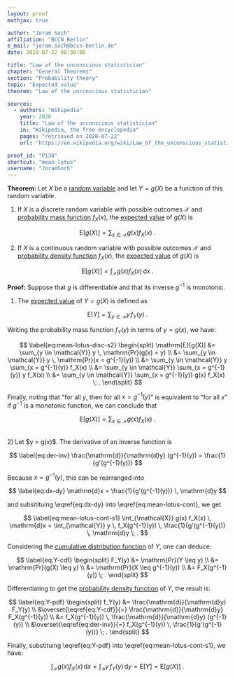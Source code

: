 ```yaml
---
layout: proof
mathjax: true

author: "Joram Soch"
affiliation: "BCCN Berlin"
e_mail: "joram.soch@bccn-berlin.de"
date: 2020-07-22 08:30:00

title: "Law of the unconscious statistician"
chapter: "General Theorems"
section: "Probability theory"
topic: "Expected value"
theorem: "Law of the unconscious statistician"

sources:
  - authors: "Wikipedia"
    year: 2020
    title: "Law of the unconscious statistician"
    in: "Wikipedia, the free encyclopedia"
    pages: "retrieved on 2020-07-22"
    url: "https://en.wikipedia.org/wiki/Law_of_the_unconscious_statistician#Proof"

proof_id: "P138"
shortcut: "mean-lotus"
username: "JoramSoch"
---
```



**Theorem:** Let $X$ be a [random variable](/D/rvar) and let $Y = g(X)$ be a function of this random variable.

1) If $X$ is a discrete random variable with possible outcomes $\mathcal{X}$ and [probability mass function](/D/pmf) $f_X(x)$, the [expected value](/D/mean) of $g(X)$ is

$$ \label{eq:mean-lotus-disc}
\mathrm{E}[g(X)] = \sum_{x \in \mathcal{X}} g(x) f_X(x) \; .
$$

2) If $X$ is a continuous random variable with possible outcomes $\mathcal{X}$ and [probability density function](/D/pdf) $f_X(x)$, the [expected value](/D/mean) of $g(X)$ is

$$ \label{eq:mean-lotus-cont}
\mathrm{E}[g(X)] = \int_{\mathcal{X}} g(x) f_X(x) \, \mathrm{d}x \; .
$$


**Proof:** Suppose that $g$ is differentiable and that its inverse $g^{-1}$ is monotonic.

1) The [expected value](/D/mean) of $Y = g(X)$ is defined as

$$ \label{eq:mean-lotus-disc-s1}
\mathrm{E}[Y] = \sum_{y \in \mathcal{Y}} y \, f_Y(y) \; .
$$

Writing the probability mass function $f_Y(y)$ in terms of $y = g(x)$, we have:

$$ \label{eq:mean-lotus-disc-s2}
\begin{split}
\mathrm{E}[g(X)] &= \sum_{y \in \mathcal{Y}} y \, \mathrm{Pr}(g(x) = y) \\
&= \sum_{y \in \mathcal{Y}} y \, \mathrm{Pr}(x = g^{-1}(y)) \\
&= \sum_{y \in \mathcal{Y}} y \sum_{x = g^{-1}(y)} f_X(x) \\
&= \sum_{y \in \mathcal{Y}} \sum_{x = g^{-1}(y)} y f_X(x) \\
&= \sum_{y \in \mathcal{Y}} \sum_{x = g^{-1}(y)} g(x) f_X(x) \; .
\end{split}
$$

Finally, noting that "for all $y$, then for all $x = g^{-1}(y)$" is equivalent to "for all $x$" if $g^{-1}$ is a monotonic function, we can conclude that

$$ \label{eq:mean-lotus-disc-s3}
\mathrm{E}[g(X)] = \sum_{x \in \mathcal{X}} g(x) f_X(x) \; .
$$

<br>
2) Let $y = g(x)$. The derivative of an inverse function is

$$ \label{eq:der-inv}
\frac{\mathrm{d}}{\mathrm{d}y} (g^{-1}(y)) = \frac{1}{g'(g^{-1}(y))}
$$

Because $x = g^{-1}(y)$, this can be rearranged into

$$ \label{eq:dx-dy}
\mathrm{d}x = \frac{1}{g'(g^{-1}(y))} \, \mathrm{d}y
$$

and subsitituing \eqref{eq:dx-dy} into \eqref{eq:mean-lotus-cont}, we get

$$ \label{eq:mean-lotus-cont-s1}
\int_{\mathcal{X}} g(x) f_X(x) \, \mathrm{d}x = \int_{\mathcal{Y}} y \, f_X(g^{-1}(y)) \, \frac{1}{g'(g^{-1}(y))} \, \mathrm{d}y \; .
$$

Considering the [cumulative distribution function](/D/cdf) of $Y$, one can deduce:

$$ \label{eq:Y-cdf}
\begin{split}
F_Y(y) &= \mathrm{Pr}(Y \leq y) \\
&= \mathrm{Pr}(g(X) \leq y) \\
&= \mathrm{Pr}(X \leq g^{-1}(y)) \\
&= F_X(g^{-1}(y)) \; .
\end{split}
$$

Differentiating to get the [probability density function](/D/pdf) of $Y$, the result is:

$$ \label{eq:Y-pdf}
\begin{split}
f_Y(y) &= \frac{\mathrm{d}}{\mathrm{d}y} F_Y(y) \\
&\overset{\eqref{eq:Y-cdf}}{=} \frac{\mathrm{d}}{\mathrm{d}y} F_X(g^{-1}(y)) \\
&= f_X(g^{-1}(y)) \, \frac{\mathrm{d}}{\mathrm{d}y} (g^{-1}(y)) \\
&\overset{\eqref{eq:der-inv}}{=} f_X(g^{-1}(y)) \, \frac{1}{g'(g^{-1}(y))} \; .
\end{split}
$$

Finally, substituing \eqref{eq:Y-pdf} into \eqref{eq:mean-lotus-cont-s1}, we have:

$$ \label{eq:mean-lotus-cont-s2}
\int_{\mathcal{X}} g(x) f_X(x) \, \mathrm{d}x = \int_{\mathcal{Y}} y \, f_Y(y) \, \mathrm{d}y = \mathrm{E}[Y] = \mathrm{E}[g(X)] \; .
$$